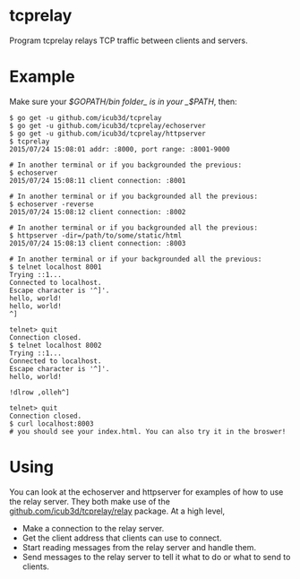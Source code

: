 # tcprelay

Program tcprelay relays TCP traffic between clients and servers.

# Example

Make sure your _$GOPATH/bin folder_ is in your _$PATH_, then:

    $ go get -u github.com/icub3d/tcprelay
    $ go get -u github.com/icub3d/tcprelay/echoserver
    $ go get -u github.com/icub3d/tcprelay/httpserver
    $ tcprelay
    2015/07/24 15:08:01 addr: :8000, port range: :8001-9000

    # In another terminal or if you backgrounded the previous:
    $ echoserver
    2015/07/24 15:08:11 client connection: :8001

    # In another terminal or if you backgrounded all the previous:
    $ echoserver -reverse
    2015/07/24 15:08:12 client connection: :8002

    # In another terminal or if you backgrounded all the previous:
    $ httpserver -dir=/path/to/some/static/html
    2015/07/24 15:08:13 client connection: :8003

    # In another terminal or if your backgrounded all the previous:
    $ telnet localhost 8001
    Trying ::1...
    Connected to localhost.
    Escape character is '^]'.
    hello, world!
    hello, world!
    ^]

    telnet> quit
    Connection closed.
    $ telnet localhost 8002
    Trying ::1...
    Connected to localhost.
    Escape character is '^]'.
    hello, world!

    !dlrow ,olleh^]

    telnet> quit
    Connection closed.
    $ curl localhost:8003
    # you should see your index.html. You can also try it in the broswer!

# Using

You can look at the echoserver and httpserver for examples of how to use the
relay server. They both make use of the
[github.com/icub3d/tcprelay/relay](https://godoc.org/github.com/icub3d/tcprelay/relay)
package. At a high level,

* Make a connection to the relay server.
* Get the client address that clients can use to connect.
* Start reading messages from the relay server and handle them.
* Send messages to the relay server to tell it what to do or what to send to clients.
